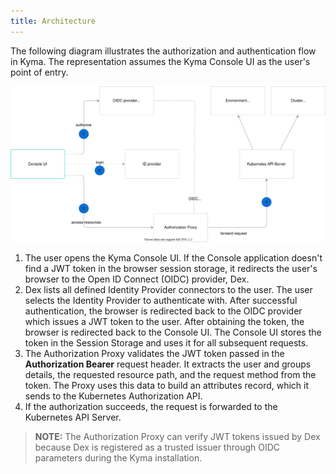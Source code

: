 ```yaml
---
title: Architecture
---
```


The following diagram illustrates the authorization and authentication flow in Kyma. The representation assumes the Kyma Console UI as the user's point of entry.

![authorization-authentication-flow](./assets/001-kyma-authorization.svg)

1. The user opens the Kyma Console UI. If the Console application doesn't find a JWT token in the browser session storage, it redirects the user's browser to the Open ID Connect (OIDC) provider, Dex.
2. Dex lists all defined Identity Provider connectors to the user. The user selects the Identity Provider to authenticate with. After successful authentication, the browser is redirected back to the OIDC provider which issues a JWT token to the user. After obtaining the token, the browser is redirected back to the Console UI. The Console UI stores the token in the Session Storage and uses it for all subsequent requests.
3. The Authorization Proxy validates the JWT token passed in the **Authorization Bearer** request header. It extracts the user and groups details, the requested resource path, and the request method from the token. The Proxy uses this data to build an attributes record, which it sends to the Kubernetes Authorization API.
5. If the authorization succeeds, the request is forwarded to the Kubernetes API Server.  

>**NOTE:** The Authorization Proxy can verify JWT tokens issued by Dex because Dex is registered as a trusted issuer through OIDC parameters during the Kyma installation.  

